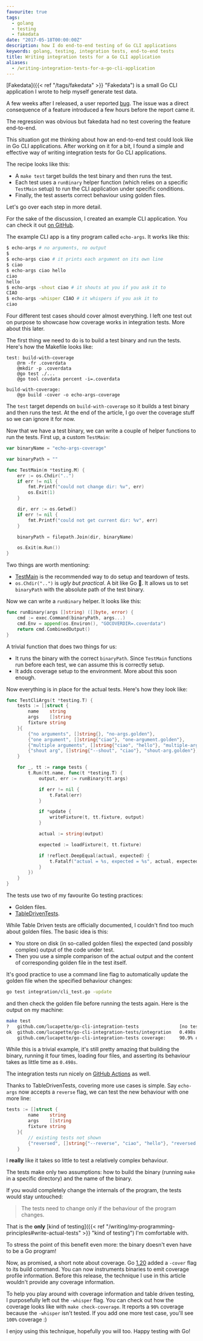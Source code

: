 ```yaml
---
favourite: true
tags:
  - golang
  - testing
  - fakedata
date: "2017-05-18T00:00:00Z"
description: how I do end-to-end testing of Go CLI applications
keywords: golang, testing, integration tests, end-to-end tests
title: Writing integration tests for a Go CLI application
aliases:
  - /writing-integration-tests-for-a-go-cli-application
---
```


[Fakedata]({{< ref "/tags/fakedata" >}} "Fakedata") is a small Go CLI
application I wrote to help myself generate test data.

A few weeks after I released, a user reported
[bug](https://github.com/lucapette/fakedata/issues/12). The issue was a direct
consequence of a feature introduced a few hours before the report came it.

The regression was obvious but fakedata had no test covering the feature
end-to-end.

This situation got me thinking about how an end-to-end test could look like in
Go CLI applications. After working on it for a bit, I found a simple and
effective way of writing integration tests for Go CLI applications.

The recipe looks like this:

- A `make test` target builds the test binary and then runs the test.
- Each test uses a `runBinary` helper function (which relies on a specific
  `TestMain` setup) to run the CLI application under specific conditions.
- Finally, the test asserts correct behaviour using golden files.

Let's go over each step in more detail.

For the sake of the discussion, I created an example CLI application. You can check
it out [on GitHub](https://github.com/lucapette/go-cli-integration-tests).

The example CLI app is a tiny program called `echo-args`. It works like this:

```sh
$ echo-args # no arguments, no output
$
$ echo-args ciao # it prints each argument on its own line
$ ciao
$ echo-args ciao hello
ciao
hello
$ echo-args -shout ciao # it shouts at you if you ask it to
CIAO
$ echo-args -whisper CIAO # it whispers if you ask it to
ciao
```

Four different test cases should cover almost everything. I left one test out on
purpose to showcase how coverage works in integration tests. More about this
later.

The first thing we need to do is to build a test binary and run the tests.
Here's how the Makefile looks like:

```make
test: build-with-coverage
    @rm -fr .coverdata
    @mkdir -p .coverdata
    @go test ./...
    @go tool covdata percent -i=.coverdata

build-with-coverage:
    @go build -cover -o echo-args-coverage
```

The `test` target depends on `build-with-coverage` so it builds a test binary
and then runs the test. At the end of the article, I go over the coverage stuff
so we can ignore it for now.

Now that we have a test binary, we can write a couple of helper functions to run
the tests. First up, a custom `TestMain`:

```go
var binaryName = "echo-args-coverage"

var binaryPath = ""

func TestMain(m *testing.M) {
	err := os.Chdir("..")
	if err != nil {
		fmt.Printf("could not change dir: %v", err)
		os.Exit(1)
	}

	dir, err := os.Getwd()
	if err != nil {
		fmt.Printf("could not get current dir: %v", err)
	}

	binaryPath = filepath.Join(dir, binaryName)

	os.Exit(m.Run())
}
```

Two things are worth mentioning:

- [TestMain](https://golang.org/pkg/testing/#hdr-Main) is the recommended way to
  do setup and teardown of tests.
- `os.Chdir("..")` is _ugly but practical_. A bit like Go 🧌. It allows us to
  set `binaryPath` with the absolute path of the test binary.

Now we can write a `runBinary` helper. It looks like this:

```go
func runBinary(args []string) ([]byte, error) {
	cmd := exec.Command(binaryPath, args...)
	cmd.Env = append(os.Environ(), "GOCOVERDIR=.coverdata")
	return cmd.CombinedOutput()
}
```

A trivial function that does two things for us:

- It runs the binary with the correct `binaryPath`. Since `TestMain` functions
  run before each test, we can assume this is correctly setup.
- It adds coverage setup to the environment. More about this soon enough.

Now everything is in place for the actual tests. Here's how they look like:

```go
func TestCliArgs(t *testing.T) {
	tests := []struct {
		name    string
		args    []string
		fixture string
	}{
		{"no arguments", []string{}, "no-args.golden"},
		{"one argument", []string{"ciao"}, "one-argument.golden"},
		{"multiple arguments", []string{"ciao", "hello"}, "multiple-arguments.golden"},
		{"shout arg", []string{"--shout", "ciao"}, "shout-arg.golden"},
	}

	for _, tt := range tests {
		t.Run(tt.name, func(t *testing.T) {
			output, err := runBinary(tt.args)

			if err != nil {
				t.Fatal(err)
			}

			if *update {
				writeFixture(t, tt.fixture, output)
			}

			actual := string(output)

			expected := loadFixture(t, tt.fixture)

			if !reflect.DeepEqual(actual, expected) {
				t.Fatalf("actual = %s, expected = %s", actual, expected)
			}
		})
	}
}
```

The tests use two of my favourite Go testing practices:

- Golden files.
- [TableDrivenTests](https://github.com/golang/go/wiki/TableDrivenTests).

While Table Driven tests are officially documented, I couldn't find too much
about golden files. The basic idea is this:

- You store on disk (in so-called golden files) the expected (and possibly
  complex) output of the code under test.
- Then you use a simple comparison of the actual output and the content of
  corresponding golden file in the test itself.

It's good practice to use a command line flag to automatically update the golden
file when the specified behaviour changes:

```sh
go test integration/cli_test.go -update
```

and then check the golden file before running the tests again. Here is the
output on my machine:

```sh
make test
?   github.com/lucapette/go-cli-integration-tests               [no test files]
ok  github.com/lucapette/go-cli-integration-tests/integration   0.498s
    github.com/lucapette/go-cli-integration-tests coverage:     90.9% of statements
```

While this is a trivial example, it's still pretty amazing that building the
binary, running it four times, loading four files, and asserting its behaviour
takes as little time as `0.498s`.

The integration tests run nicely on [GitHub
Actions](https://github.com/lucapette/go-cli-integration-tests/actions) as well.

Thanks to TableDrivenTests, covering more use cases is simple. Say `echo-args`
now accepts a `reverse` flag, we can test the new behaviour with one more line:

```go
tests := []struct {
		name    string
		args    []string
		fixture string
	}{
        // existing tests not shown
		{"reversed", []string{"--reverse", "ciao", "hello"}, "reversed.golden"},
	}
```

I **really** like it takes so little to test a relatively complex behaviour.

The tests make only two assumptions: how to build the binary (running `make` in
a specific directory) and the name of the binary.

If you would completely change the internals of the program, the tests would
stay untouched:

> The tests need to change only if the behaviour of the program changes.

That is the **only** [kind of testing]({{< ref
"/writing/my-programming-principles#write-actual-tests" >}} "kind of testing")
I'm comfortable with.

To stress the point of this benefit even more: the binary doesn't even have to
be a Go program!

Now, as promised, a short note about coverage. Go
[1.20](https://tip.golang.org/doc/go1.20#cover) added a `-cover` flag to its
build command. You can now instruments binaries to emit coverage profile
information. Before this release, the technique I use in this article wouldn't
provide any coverage information.

To help you play around with coverage information and table driven testing, I
purposefully left out the `-whisper` flag. You can check out how the coverage
looks like with `make check-coverage`. It reports a `90%` coverage because the
`-whisper` isn't tested. If you add one more test case, you'll see `100%`
coverage :)

I enjoy using this technique, hopefully you will too. Happy testing with Go!

